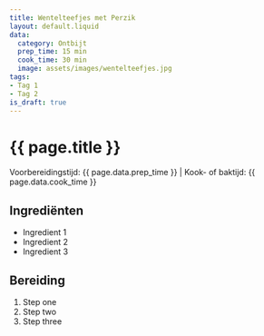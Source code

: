 ```yaml
---
title: Wentelteefjes met Perzik
layout: default.liquid
data:
  category: Ontbijt
  prep_time: 15 min
  cook_time: 30 min
  image: assets/images/wentelteefjes.jpg
tags:
- Tag 1
- Tag 2
is_draft: true
---
```

# {{ page.title }}

Voorbereidingstijd: {{ page.data.prep_time }} | Kook- of baktijd: {{ page.data.cook_time }}

## Ingrediënten
- Ingredient 1
- Ingredient 2
- Ingredient 3

## Bereiding
1. Step one
2. Step two
3. Step three
